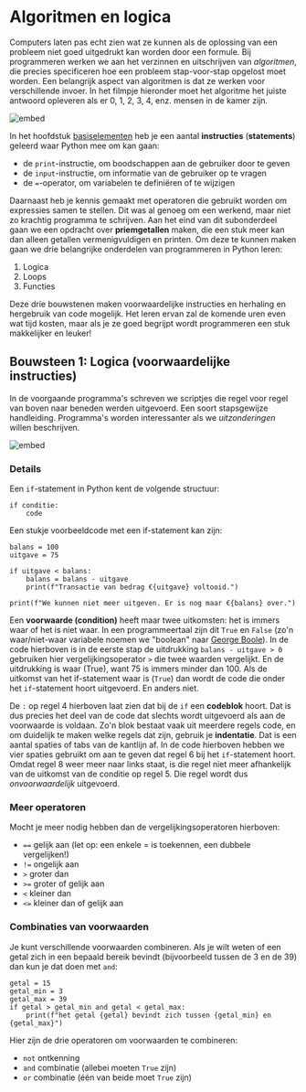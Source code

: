 # Algoritmen en logica

Computers laten pas echt zien wat ze kunnen als de oplossing van een probleem niet goed uitgedrukt kan worden door een formule. Bij programmeren werken we aan het verzinnen en uitschrijven van *algoritmen*, die precies specificeren hoe een probleem stap-voor-stap opgelost moet worden. Een belangrijk aspect van algoritmen is dat ze werken voor verschillende invoer. In het filmpje hieronder moet het algoritme het juiste antwoord opleveren als er 0, 1, 2, 3, 4, enz. mensen in de kamer zijn.

![embed](https://www.youtube.com/embed/6hfOvs8pY1k)

In het hoofdstuk [basiselementen](/python/basiselementen) heb je een aantal **instructies** (**statements**) geleerd waar Python mee om kan gaan:

- de `print`-instructie, om boodschappen aan de gebruiker door te geven
- de `input`-instructie, om informatie van de gebruiker op te vragen
- de `=`-operator, om variabelen te definiëren of te wijzigen

Daarnaast heb je kennis gemaakt met operatoren die gebruikt worden om expressies samen te stellen. Dit was al genoeg om een werkend, maar niet zo krachtig programma te schrijven. Aan het eind van dit subonderdeel gaan we een opdracht over **priemgetallen** maken, die een stuk meer kan dan alleen getallen vermenigvuldigen en printen. Om deze te kunnen maken gaan we drie belangrijke onderdelen van programmeren in Python leren:

1. Logica
2. Loops
3. Functies

Deze drie bouwstenen maken voorwaardelijke instructies en herhaling en hergebruik van code mogelijk. Het leren ervan zal de komende uren even wat tijd kosten, maar als je ze goed begrijpt wordt programmeren een stuk makkelijker en leuker!


## Bouwsteen 1: Logica (voorwaardelijke instructies)

In de voorgaande programma's schreven we scriptjes die regel voor regel van boven naar beneden werden uitgevoerd. Een soort stapsgewijze handleiding. Programma's worden interessanter als we *uitzonderingen* willen beschrijven.

![embed](https://api.eu.kaltura.com/p/120/sp/12000/embedIframeJs/uiconf_id/23449960/partner_id/120?iframeembed=true&playerId=kaltura_player&entry_id=0_c3agfme9&flashvars[streamerType]=auto&amp;flashvars[localizationCode]=en_US&amp;flashvars[leadWithHTML5]=true&amp;flashvars[sideBarContainer.plugin]=true&amp;flashvars[sideBarContainer.position]=left&amp;flashvars[sideBarContainer.clickToClose]=true&amp;flashvars[chapters.plugin]=true&amp;flashvars[chapters.layout]=vertical&amp;flashvars[chapters.thumbnailRotator]=false&amp;flashvars[streamSelector.plugin]=true&amp;flashvars[EmbedPlayer.SpinnerTarget]=videoHolder&amp;flashvars[dualScreen.plugin]=true&amp;flashvars[hotspots.plugin]=1&amp;flashvars[Kaltura.addCrossoriginToIframe]=true&amp;&wid=0_ll4p0wzx)

### Details

Een `if`-statement in Python kent de volgende structuur:

    if conditie:
        code

Een stukje voorbeeldcode met een if-statement kan zijn:

    balans = 100
    uitgave = 75

    if uitgave < balans:
        balans = balans - uitgave
        print(f"Transactie van bedrag €{uitgave} voltooid.")

    print(f"We kunnen niet meer uitgeven. Er is nog maar €{balans} over.")
    

Een **voorwaarde (condition)** heeft maar twee uitkomsten: het is immers waar of het is niet waar. In een programmeertaal zijn dit `True` en `False` (zo'n waar/niet-waar variabele noemen we "boolean" naar [George Boole](https://en.wikipedia.org/wiki/Boolean_algebra#Values)). In de code hierboven is in de eerste stap de uitdrukking `balans - uitgave > 0` gebruiken hier vergelijkingsoperator `>` die twee waarden vergelijkt. En de uitdrukking is waar (True), want 75 is immers minder dan 100. Als de uitkomst van het if-statement waar is (`True`) dan wordt de code die onder het `if`-statement hoort uitgevoerd. En anders niet.

De `:` op regel 4 hierboven laat zien dat bij de `if` een **codeblok** hoort. Dat is dus precies het deel van de code dat slechts wordt uitgevoerd als aan de voorwaarde is voldaan. Zo'n blok bestaat vaak uit meerdere regels code, en om duidelijk te maken welke regels dat zijn, gebruik je **indentatie**. Dat is een aantal spaties of tabs van de kantlijn af. In de code hierboven hebben we vier spaties gebruikt om aan te geven dat regel 6 bij het `if`-statement hoort. Omdat regel 8 weer meer naar links staat, is die regel niet meer afhankelijk van de uitkomst van de conditie op regel 5. Die regel wordt dus *onvoorwaardelijk* uitgevoerd.

### Meer operatoren

Mocht je meer nodig hebben dan de vergelijkingsoperatoren hierboven:

- `==`  gelijk aan (let op: een enkele = is toekennen, een dubbele vergelijken!)
- `!=`  ongelijk aan
- `>` 	groter dan
- `>=`	groter of gelijk aan
- `<` 	kleiner dan
- `<=`	kleiner dan of gelijk aan

### Combinaties van voorwaarden

Je kunt verschillende voorwaarden combineren. Als je wilt weten of een getal zich in een bepaald bereik bevindt (bijvoorbeeld tussen de 3 en de 39) dan kun je dat doen met `and`:

    getal = 15
    getal_min = 3
    getal_max = 39
    if getal > getal_min and getal < getal_max:
        print(f"het getal {getal} bevindt zich tussen {getal_min} en {getal_max}")

Hier zijn de drie operatoren om voorwaarden te combineren:

- `not` ontkenning
- `and` combinatie (allebei moeten `True` zijn)
- `or` combinatie (één van beide moet `True` zijn)
